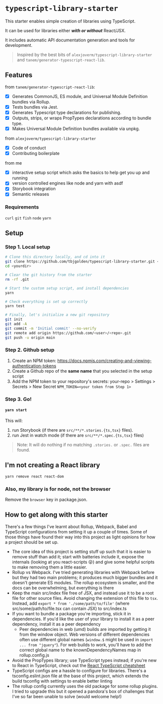 # `typescript-library-starter`

This starter enables simple creation of libraries using TypeScript.

It can be used for libraries either **_with or without_** React/JSX.

It includes automatic API documentation generation and tools for development.

> Inspired by the best bits of `alexjoverm/typescript-library-starter` and
> `tanem/generator-typescript-react-lib`.

## Features

from `tanem/generator-typescript-react-lib`:

- [x] Generates CommonJS, ES module, and Universal Module Definition bundles via
      Rollup.
- [x] Tests bundles via Jest.
- [x] Generates Typescript type declarations for publishing.
- [x] Outputs, strips, or wraps PropTypes declarations according to bundle type.
- [x] Makes Universal Module Definition bundles available via unpkg.

from `alexjoverm/typescript-library-starter`

- [x] Code of conduct
- [x] Contributing boilerplate

from me

- [x] interactive setup script which asks the basics to help get you up and
      running
- [x] version controlled engines like node and yarn with asdf
- [x] Storybook integration
- [x] Semantic releases

### Requirements

`curl` `git` `fish` `node` `yarn`

## Setup

### Step 1. Local setup

```sh
# Clone this directory locally, and cd into it
git clone https://github.com/tbjgolden/typescript-library-starter.git <yourdir>
cd <yourdir>

# Clear the git history from the starter
rm -rf .git

# Start the custom setup script, and install dependencies
yarn

# Check everything is set up correctly
yarn test

# Finally, let's initialize a new git repository
git init
git add -A
git commit -m 'Initial commit' --no-verify
git remote add origin https://github.com/<user>/<repo>.git
git push -u origin main
```

### Step 2. Github setup

1. Create an NPM token:
   https://docs.npmjs.com/creating-and-viewing-authentication-tokens
2. Create a Github repo of the **same name** that you selected in the setup
   script
3. Add the NPM token to your repository's secrets: your-repo > Settings >
   Secrets > New Secret `NPM_TOKEN=<your token from Step 1>`

### Step 3. Go!

#### `yarn start`

This will:

1. run Storybook (if there are `src/**/*.stories.{ts,tsx}` files).
2. run Jest in watch mode (if there are `src/**/*.spec.{ts,tsx}` files)

> Note: It will do nothing if no matching `.stories.` or `.spec.` files are
> found.

## I'm not creating a React library

```sh
yarn remove react react-dom
```

### Also, my library is for node, not the browser

Remove the `browser` key in package.json.

## How to get along with this starter

There's a few things I've learnt about Rollup, Webpack, Babel and TypeScript
configurations from setting it up a couple of times. Some of those things have
found their way into this project as light opinions for how a project should be
set up.

- The core idea of this project is setting stuff up such that it is easier to
  remove stuff than add it; start with batteries include it, expose the
  internals (looking at you react-scripts 😜) and give some helpful scripts to
  make removing them a little easier.
- Rollup vs Webpack. I've tried generating libraries with Webpack before but
  they had two main problems; it produces much bigger bundles and it doesn't
  generate ES modules. The rollup ecosystem is smaller, and the docs can be
  overwhelming, but everything is there
- Keep the main src/index file free of JSX, and instead use it to be a root file
  for other source files. Avoid changing the extension of this file to `tsx`.
  Instead, add `export * from './some/path/to/file'` (where
  src/some/path/to/file.tsx can contain JSX) to src/index.ts
- If you want to bundle a package you're importing, stick it in dependencies. If
  you'd like the user of your library to install it as a peer dependency,
  install it as a peer dependency
  - Peer dependencies in web (umd) builds are imported by getting it from the
    window object. Web versions of different dependencies often use different
    global names (`window.$` might be used in `import ... from "jquery"`). For
    web builds to work, you'll have to add the correct global name to the
    knownDependencyNames map in rollup.config.js
- Avoid the PropTypes library; use TypeScript types instead; if you're new to
  React in TypeScript, check out the
  [React TypeScript cheatsheet](https://github.com/typescript-cheatsheets/react-typescript-cheatsheet)
- TypeScript configs are a hassle to configure for libraries. There's a
  tsconfig.eslint.json file at the base of this project, which extends the build
  tsconfig with settings to enable better linting
- The rollup config currently uses the old package for some rollup plugins. I
  tried to upgrade this but it opened a pandora's box of challenges that I've so
  far been unable to solve (would welcome help!)
